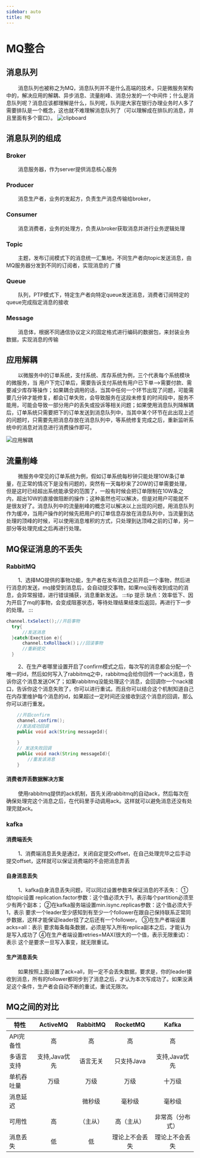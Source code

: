 ```yaml
---
sidebar: auto
title: MQ
---
```


<h1>MQ整合</h1>

## 消息队列
&nbsp;&nbsp;&nbsp;&nbsp;&nbsp;&nbsp;&nbsp;&nbsp;消息队列也被称之为MQ，消息队列并不是什么高端的技术，只是微服务架构中的，解决应用的解耦、异步消息、流量削峰、消息分发的一个中间件；什么是消息队列呢？消息应该都理解是什么，队列呢，队列是大家在银行办理业务时人多了需要排队是一个概念，这也就不难理解消息队列了（可以理解成在排队的消息，并且里面有多个窗口）。
<img :src="$withBase('/imgs/clipboard.png')" alt="clipboard">

## 消息队列的组成
### Broker
&nbsp;&nbsp;&nbsp;&nbsp;&nbsp;&nbsp;&nbsp;&nbsp;消息服务器，作为server提供消息核心服务
### Producer
&nbsp;&nbsp;&nbsp;&nbsp;&nbsp;&nbsp;&nbsp;&nbsp;消息生产者，业务的发起方，负责生产消息传输给broker，
### Consumer
&nbsp;&nbsp;&nbsp;&nbsp;&nbsp;&nbsp;&nbsp;&nbsp;消息消费者，业务的处理方，负责从broker获取消息并进行业务逻辑处理
### Topic
&nbsp;&nbsp;&nbsp;&nbsp;&nbsp;&nbsp;&nbsp;&nbsp;主题，发布订阅模式下的消息统一汇集地，不同生产者向topic发送消息，由MQ服务器分发到不同的订阅者，实现消息的       广播
### Queue
&nbsp;&nbsp;&nbsp;&nbsp;&nbsp;&nbsp;&nbsp;&nbsp;队列，PTP模式下，特定生产者向特定queue发送消息，消费者订阅特定的queue完成指定消息的接收
### Message
&nbsp;&nbsp;&nbsp;&nbsp;&nbsp;&nbsp;&nbsp;&nbsp;消息体，根据不同通信协议定义的固定格式进行编码的数据包，来封装业务数据，实现消息的传输

## 应用解耦
&nbsp;&nbsp;&nbsp;&nbsp;&nbsp;&nbsp;&nbsp;&nbsp;以微服务中的订单系统，支付系统、库存系统为例，三个代表每个系统模块的微服务，当
用户下完订单后，需要告诉支付系统有用户已下单-->需要付款、需要减少库存等操作；如果耦合调用的话，当其中任何一个环节出现了问题，可能需要几分钟才能修复，都会订单失败，会导致服务在这段未修复的时间段中，服务不能用，可能会导致一部分用户的丢失或投诉等相关问题；如果使用消息队列降解耦后，订单系统只需要把下的订单发送到消息队列中，当其中某个环节在此出现上述的问题时，只需要先把消息存放在消息队列中，等系统修复完成之后，重新监听系统中的消息对消息进行消费操作即可。

<img :src="$withBase('/imgs/duilie.png')" alt="应用解耦">

## 流量削峰
&nbsp;&nbsp;&nbsp;&nbsp;&nbsp;&nbsp;&nbsp;&nbsp;微服务中常见的订单系统为例，假如订单系统每秒钟只能处理10W条订单量，在正常的情况下是没有问题的，突然有一天每秒来了20W的订单需要处理，但是这时已经超出系统能承受的范围了，一般有时候会把订单限制在10W条之内，超出10W的直接做阻断的操作；这种虽然也可以解决，但是对用户可能就不是很友好了。消息队列中的流量削峰的概念可以解决以上出现的问题，用消息队列作为缓冲，当用户操作的时候先把用户的订单信息存放在消息队列中，当流量到达处理的顶峰的时候，可以使用消息堆积的方式，只处理到达顶峰之前的订单，另一部分等处理完成之后再进行处理。

## MQ保证消息的不丢失

### RabbitMQ
&nbsp;&nbsp;&nbsp;&nbsp;&nbsp;&nbsp;&nbsp;&nbsp;1、选择MQ提供的事物功能，生产者在发布消息之前开启一个事物，然后进行消息的发送，mq接受到消息后，会自动提交事物，如果mq没有收到成功的消息，会异常报错，进行错误捕获，消息重新发送。
:::tip 提示
缺点：效率低下、因为开启了mq的事物，会变成阻塞状态，等待处理结果结束后返回，再进行下一步的处理。
:::

```java 
channel.txSelect();//开启事物
  try{
      //发送消息
  }catch(Exection e){
      channel.txRollback()；//回滚事物
      //重新提交
  }
```
&nbsp;&nbsp;&nbsp;&nbsp;&nbsp;&nbsp;&nbsp;&nbsp;2、在生产者哪里设置开启了confirm模式之后，每次写的消息都会分配一个唯一的id，然后如何写入了rabbitmq之中，rabbitmq会给你回传一个ack消息，告诉你这个消息发送OK了；如果rabbitmq没能处理这个消息，会回调你一个nack接口，告诉你这个消息失败了，你可以进行重试。而且你可以结合这个机制知道自己在内存里维护每个消息的id，如果超过一定时间还没接收到这个消息的回调，那么你可以进行重发。

```java 
    //开启confirm
    channel.confirm();
    //发送成功回调
    public void ack(String messageId){
      
    }
    // 发送失败回调
    public void nack(String messageId){
        //重发该消息
    }
```

#### 消费者弄丢数据解决方案
&nbsp;&nbsp;&nbsp;&nbsp;&nbsp;&nbsp;&nbsp;&nbsp;使用rabbitmq提供的ack机制，首先关闭rabbitmq的自动ack，然后每次在确保处理完这个消息之后，在代码里手动调用ack。这样就可以避免消息还没有处理完就ack。


### kafka

#### 消费端丢失
&nbsp;&nbsp;&nbsp;&nbsp;&nbsp;&nbsp;&nbsp;&nbsp;1、消费端消息丢失是通过，关闭自定提交offset，在自己处理完毕之后手动提交offset，这样就可以保证消费端的不会把消息弄丢

#### 自身消息丢失

&nbsp;&nbsp;&nbsp;&nbsp;&nbsp;&nbsp;&nbsp;&nbsp;1、kafka自身消息丢失问题，可以同过设置参数来保证消息的不丢失：
① 给topic设置 replication.factor参数：这个值必须大于1，表示每个partition必须至少有两个副本；
②在kafka服务端设置min.isync.replicas参数：这个值必须大于1，表示 要求一个leader至少感知到有至少一个follower在跟自己保持联系正常同步数据，这样才能保证leader挂了之后还有一个follower。
③在生产者端设置acks=all：表示 要求每条每条数据，必须是写入所有replica副本之后，才能认为是写入成功了
④在生产者端设置retries=MAX(很大的一个值，表示无限重试)：表示 这个是要求一旦写入事变，就无限重试。

#### 生产消息丢失
&nbsp;&nbsp;&nbsp;&nbsp;&nbsp;&nbsp;&nbsp;&nbsp;如果按照上面设置了ack=all，则一定不会丢失数据，要求是，你的leader接收到消息，所有的follower都同步到了消息之后，才认为本次写成功了。如果没满足这个条件，生产者会自动不断的重试，重试无限次。

## MQ之间的对比

|特性	    |ActiveMQ|RabbitMQ|RocketMQ|Kafka|
| -------------|:-------------:|:-------------:|:-------------:|:-------------:|
|API完备性|高|高|高|高|
|多语言支持|支持,Java优先|语言无关|只支持Java|支持,Java优先|
|单机吞吐量|万级|万级|万级|十万级|
|消息延迟||微秒级|毫秒级|毫秒级|
|可用性|高|（主从）|高（主从）|非常高（分布式）|非常高（分布式）|
|消息丢失|低|低|理论上不会丢失|理论上不会丢失|
